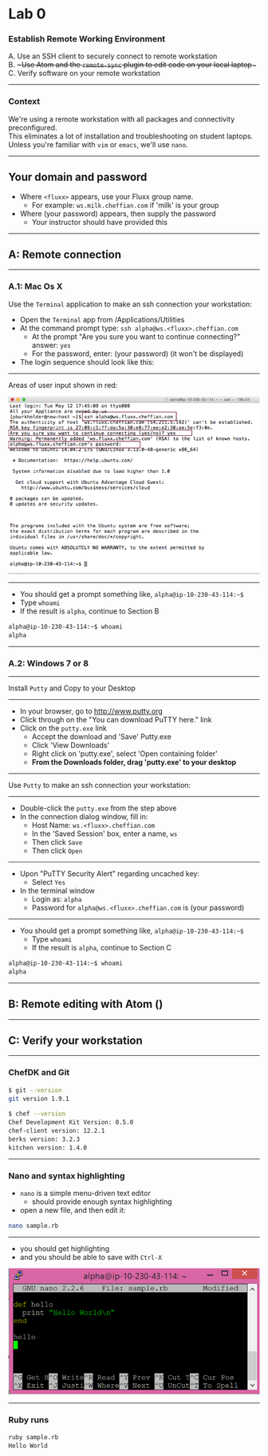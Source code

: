 # Lab 0

### Establish Remote Working Environment

A. Use an SSH client to securely connect to remote workstation<br>
B. ~~~Use Atom and the `remote-sync` plugin to edit code on your local laptop~~~<br>
C. Verify software on your remote workstation

----

### Context

We're using a remote workstation with all packages and connectivity
preconfigured.<br>
This eliminates a lot of installation and troubleshooting on student laptops.<br>
Unless you're familiar with `vim` or `emacs`, we'll use `nano`.

----

## Your domain and password

- Where `<fluxx>` appears, use your Fluxx group name.
  - For example: `ws.milk.cheffian.com` if 'milk' is your group
- Where (your password) appears, then supply the password
  - Your instructor should have provided this

---

## A: Remote connection

----


### A.1: Mac Os X

Use the `Terminal` application to make an ssh connection your workstation:

- Open the `Terminal` app from /Applications/Utilities
- At the command prompt type: `ssh alpha@ws.<fluxx>.cheffian.com`
  - At the prompt "Are you sure you want to continue connecting?" answer: `yes`
  - For the password, enter: (your password) (it won't be displayed)
 - The login sequence should look like this:

----


Areas of user input shown in red:

![Alt text](images/putty.png)

----

- You should get a prompt something like, `alpha@ip-10-230-43-114:~$ `
 - Type `whoami`
 - If the result is `alpha`, continue to Section B

```bash
alpha@ip-10-230-43-114:~$ whoami
alpha
```

---


### A.2: Windows 7 or 8

----

Install `Putty` and Copy to your Desktop

----

- In your browser, go to http://www.putty.org
- Click through on the "You can download PuTTY here." link
- Click on the `putty.exe` link
  - Accept the download and 'Save' Putty.exe
  - Click 'View Downloads'
  - Right click on 'putty.exe', select 'Open containing folder'
  - **From the Downloads folder, drag 'putty.exe' to your desktop**

----

Use `Putty` to make an ssh connection your workstation:

----

- Double-click the `putty.exe` from the step above
- In the connection dialog window, fill in:
  - Host Name: `ws.<fluxx>.cheffian.com`
  - In the 'Saved Session' box, enter a name, `ws`
  - Then click `Save`
  - Then click `Open`

----


- Upon "PuTTY Security Alert" regarding uncached key:
  - Select `Yes`
- In the terminal window
  - Login as: `alpha`
  - Password for `alpha@ws.<fluxx>.cheffian.com` is (your password)


----

- You should get a prompt something like, `alpha@ip-10-230-43-114:~$ `
  - Type `whoami`
  - If the result is `alpha`, continue to Section C

```bash
alpha@ip-10-230-43-114:~$ whoami
alpha
```

---

## B: Remote editing with Atom ()

---

## C: Verify your workstation

----

### ChefDK and Git

```bash
$ git --version
git version 1.9.1
```

```bash
$ chef --version
Chef Development Kit Version: 0.5.0
chef-client version: 12.2.1
berks version: 3.2.3
kitchen version: 1.4.0
```

----

### Nano and syntax highlighting

- `nano` is a simple menu-driven text editor
  - should provide enough syntax highlighting
- open a new file, and then edit it:
```bash
nano sample.rb
```

----

- you should get highlighting
- and you should be able to save with `Ctrl-X`

![nano_highlighting](images/nano_highlighting.png)

---

### Ruby runs

```bash
ruby sample.rb
Hello World
```
